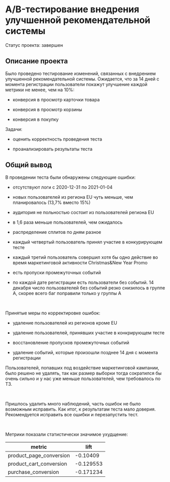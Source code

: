 # A/B-тестирование внедрения улучшенной рекомендательной системы

Статус проекта: завершен

## Описание проекта

Было проведено тестирование изменений, связанных с внедрением улучшенной рекомендательной системы. Ожидается, что за 14 дней с момента регистрации пользователи покажут улучшение каждой метрики не менее, чем на 10%:

* конверсия в просмотр карточки товара

* конверсия в просмотр корзины

* конверсия в покупку

Задачи:

* оценить корректность проведения теста

* проанализировать результаты теста

## Общий вывод

В проведении теста были обнаружены следующие ошибки:
    
* отсутствуют логи с 2020-12-31 по 2021-01-04

* новых пользователей из региона EU чуть меньше, чем планировалось (13,7% вместо 15%)

* аудитория не польностью состоит из пользователей региона EU

* в 1,6 раза меньше пользователей, чем ожидалось

* распределение сплитов по дням разное

* каждый четвертый пользователь принял участие в конкурирующем тесте

* каждый третий пользователь совершил хотя бы одно действие во время маркетинговой активности Christmas&New Year Promo

* есть пропуски промежуточных событий

* по каждой дате регистрации есть пользователи без событий. 14 декабря число пользователей без событий резко снизилось в группе A, скорее всего баг поправили только у группы A

<br>

Принятые меры по корректировке ошибок:

* удаление пользователей из регионов кроме EU

* удаление пользователей, принявших участие в конкрирующем тесте

* восстановление пропусков промежуточных событий

* удаление событий, которые произошли позднее 14 дня с момента регистрации

Пользователей, попавших под воздействие маркетинговой кампании, было решено не удалять, так как размер выборки тогда сократился бы очень сильно и у нас уже меньше пользователей, чем требовалось по ТЗ.

<br>

Пришлось удалить много наблюдений, часть ошибок не было возможным исправить. Как итог, к результатам теста мало доверия. Рекомендуется исправить все ошибки и перезапустить тест.

<br>

Метрики показали статистически значимое ухудщение:

|metric|lift|
|---|---|
|product_page_conversion|-0.10409|
|product_cart_conversion|-0.129553|
|purchase_conversion|-0.171234|